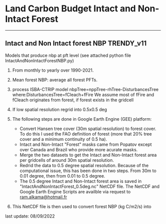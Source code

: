 # Land Carbon Budget Intact and Non-Intact Forest
------------------------------------
  Intact and Non Intact forest NBP
            TRENDY_v11
-------------------------------------

Models that produce nbp at pft level (see attached python file IntactAndNonIntactForestNBP.py)
1) From monthly to yearly over  1990-2021.
2) Mean forest NBP: average all forest PFTs.

3) process ISBA-CTRIP model 
   nbpTree=nppTree-rhTree-DisturbancesTree
   where:DisturbancesTree=fCleach+fFire
   We assume most of fFire and fCleach originates from forest, if forest exists in the gridcell 

4) If low spatial resolution regrid into 0.5x0.5 deg


5) The following steps are done in Google Earth Engine (GEE) platform: 
      - Convert Hansen tree cover (30m spatial resolution) to forest cover. To do this I used the FAO definition of forest
         (more that 20% tree cover and a minimum continuity of 0.5 ha).
      - Intact and Non-Intact "Forest" masks came from Popatov except over Canada and Brazil who provide more acurate masks.
      - Merge the two datasets to get the Intact and Non-Intact forest area per gridcells of around 30m spatial resolution. 
      - Redrid the data to 0.5 degree spatial resolution. Because of the computational issue, this has been done in two steps.
        From 30m to 0.01 degree, then from 0.01 to 0.5 degree.
      - The 0.5 degree Intact and Non-Intact forest area is saved in "IntactAndNonIntactForest_0.5deg.nc" NetCDF file. 
      The NetCDF and Google Earth Engine Scripts are availble via request to ram.alkama@hotmail.fr
6) This NetCDF file is then used to convert forest NBP (kg C/m2/s) into 
 
last update: 08/09/2022
